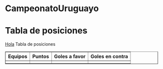 # CampeonatoUruguayo

<!doctype html>
<html>
    <head>
    <title>Campeonato Uruguayo </title>
    </head>
    <body>
    <h1>Tabla de posiciones</h1>
    <u>Hola</u>
    <caption>Tabla de posiciones</caption>
    <table border ="1">
        <thead>
            <tr>
                <th>Equipos</th>
                <th>Puntos </th>
                <th>Goles a favor</th>
                <th>Goles en contra</th>
            </tr>
        </thead>
        <tbody>
            <tr>
                <th></th>
                <th></th>
                <th></th>
                <th></th>
            </tr>
              
